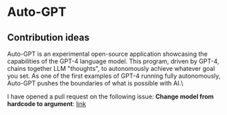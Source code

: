 # Auto-GPT

## Contribution ideas

Auto-GPT is an experimental open-source application showcasing the capabilities of the GPT-4 language model. This program, driven by GPT-4, chains together LLM "thoughts", to autonomously achieve whatever goal you set. As one of the first examples of GPT-4 running fully autonomously, Auto-GPT pushes the boundaries of what is possible with AI.\

I have opened a pull request on the following issue:
**Change model from hardcode to argument**: [link](https://github.com/Significant-Gravitas/Auto-GPT/issues/3033)
